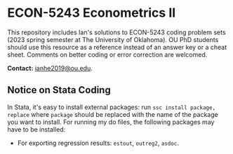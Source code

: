 # ECON-5243 Econometrics II
This repository includes Ian's solutions to ECON-5243 coding problem sets (2023 spring semester at The University of Oklahoma). OU PhD students should use this resource as a reference instead of an answer key or a cheat sheet. Comments on better coding or error correction are welcomed.

**Contact:** [ianhe2019@ou.edu](mailto:ianhe2019@ou.edu?subject=[GitHub]%20ECON-5243%20Solutions%20to%20Problem%20Sets).

## Notice on Stata Coding
In Stata, it's easy to install external packages: run `ssc install package, replace` where `package` should be replaced with the name of the package you want to install. For running my do files, the following packages may have to be installed:
  * For exporting regression results: `estout`, `outreg2`, `asdoc`.
